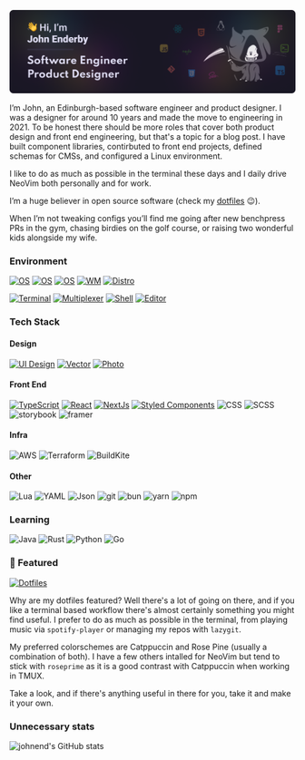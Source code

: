 ![Profile Header](./assets/github-header.png)

<!--
**johnend/johnend** is a ✨ _special_ ✨ repository because its `README.md` (this file) appears on your GitHub profile.
-->

I’m John, an Edinburgh-based software engineer and product designer. I was a designer for around 10 years and made the move to engineering in 2021. To be honest there should be more roles that cover both product design and front end engineering, but that's a topic for a blog post. I have built component libraries, contirbuted to front end projects, defined schemas for CMSs, and configured a Linux environment.

I like to do as much as possible in the terminal these days and I daily drive NeoVim both personally and for work.

I’m a huge believer in open source software (check my [dotfiles](https://github.com/johnend/dots) 😉).

When I’m not tweaking configs you’ll find me going after new benchpress PRs in the gym, chasing birdies on the golf course, or raising two wonderful kids alongside my wife.

### Environment

[![OS](https://img.shields.io/badge/OS-macOS-000000?logo=apple&logoColor=white)](https://en.wikipedia.org/wiki/MacOS)
[![OS](https://img.shields.io/badge/macOS%20WM-Aerospace-000000?logo=apple&logoColor=white)](https://nikitabobko.github.io/AeroSpace/guide)
[![OS](https://img.shields.io/badge/OS-Linux-fcc624?logo=linux&logoColor=white)](https://en.wikipedia.org/wiki/Linux)
[![WM](https://img.shields.io/badge/Linux%20Wm-Sway-68751c?logo=sway&logoColor=white)](https://swaywm.org)
[![Distro](https://img.shields.io/badge/Distro-EndeavourOS-6e1ebf?logo=endeavouros&logoColor=white)](https://endeavouros.com)

[![Terminal](https://img.shields.io/badge/Terminal-Ghostty-blue?logo=ghostery&logoColor=white)](https://ghostty.org/)
[![Multiplexer](https://img.shields.io/badge/Multiplexer-TMUX-1bb91f?logo=tmux&logoColor=white)](https://github.com/tmux/tmux/wiki)
[![Shell](https://img.shields.io/badge/Shell-Zsh-f15a24?logoColor=white)](https://zsh.org/)
[![Editor](https://img.shields.io/badge/Editor-NeoVim-00195174?logo=neovim&logoColor=white)](https://neovim.io/)

### Tech Stack

#### Design

[![UI Design](https://img.shields.io/badge/UI-Figma-f24e1e?logo=figma&logoColor=white)](https://neovim.io/)
[![Vector](https://img.shields.io/badge/Vector-Affinity%20Designer-124881?logo=affinitydesigner&logoColor=white)](https://neovim.io/)
[![Photo](https://img.shields.io/badge/Photo-Affinity%20Photo-4e3188?logo=affinityphoto&logoColor=white)](https://neovim.io/)

#### Front End

[![TypeScript](https://img.shields.io/badge/Typescript-719af4?logo=typescript&logoColor=white)](https://www.typescriptlang.org/)
[![React](https://img.shields.io/badge/React-139fcd?logo=react&logoColor=white)](https://react.dev/)
[![NextJs](https://img.shields.io/badge/NextJs-000?logo=next.js&logoColor=white)](https://nextjs.org/)
[![Styled Components](https://img.shields.io/badge/Styled%20Components-bf4f74?logo=styled-components&logoColor=white)](https://styled-components.com/)
![CSS](https://img.shields.io/badge/CSS-333?logo=css&logoColor=white)
![SCSS](https://img.shields.io/badge/SCSS-bf4080?logo=sass&logoColor=white)
![storybook](https://img.shields.io/badge/Storybook-ff4785?logo=storybook&logoColor=white)
![framer](https://img.shields.io/badge/Framer-0055ff?logo=framer&logoColor=white)

#### Infra

![AWS](https://img.shields.io/badge/AWS-ec7211?logo=amazon-web-services&logoColor=white)
![Terraform](https://img.shields.io/badge/Terraform-7b42bc?logo=terraform&logoColor=white)
![BuildKite](https://img.shields.io/badge/BuildKite-14cc80?logo=buildkite&logoColor=white)

#### Other

![Lua](https://img.shields.io/badge/Lua-000080?logo=lua&logoColor=white)
![YAML](https://img.shields.io/badge/YAML-cb171e?logo=yaml&logoColor=white)
![Json](https://img.shields.io/badge/Json-000000?logo=json&logoColor=white)
![git](https://img.shields.io/badge/Git-f05032?logo=git&logoColor=white)
![bun](https://img.shields.io/badge/Bun-000000?logo=bun&logoColor=white)
![yarn](https://img.shields.io/badge/yarn-2c8ebb?logo=yarn&logoColor=white)
![npm](https://img.shields.io/badge/npm-cb3837?logo=npm&logoColor=white)

### Learning

![Java](https://img.shields.io/badge/Java-3a75b0?logo=openjdk&logoColor=white)
![Rust](https://img.shields.io/badge/Rust-000?logo=rust&logoColor=white)
![Python](https://img.shields.io/badge/Python-3776ab?logo=python&logoColor=white)
![Go](https://img.shields.io/badge/Go-00add8?logo=go&logoColor=white)

### 🚀 Featured

[![Dotfiles](https://github-readme-stats.vercel.app/api/pin/?username=johnend&repo=dots&theme=rose_pine)](https://github.com/johnend/dots)

Why are my dotfiles featured? Well there's a lot of going on there, and if you like a terminal based workflow there's almost certainly something you might find useful. I prefer to do as much as possible in the terminal, from playing music via `spotify-player` or managing my repos with `lazygit`.

My preferred colorschemes are Catppuccin and Rose Pine (usually a combination of both). I have a few others intalled for NeoVim but tend to stick with `roseprime` as it is a good contrast with Catppuccin when working in TMUX.

Take a look, and if there's anything useful in there for you, take it and make it your own.

### Unnecessary stats

![johnend's GitHub stats](https://github-readme-stats.vercel.app/api?username=johnend&show_icons=true&theme=rose_pine&rank_icon=github)
